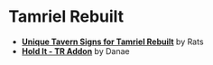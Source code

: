 # Tamriel Rebuilt
* [**Unique Tavern Signs for Tamriel Rebuilt**](https://www.nexusmods.com/morrowind/mods/46794) by Rats  
* [**Hold It - TR Addon**]() by Danae  
